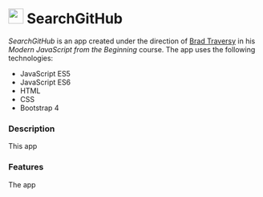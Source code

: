 # <img src="public/imgs/project_organization_icon.ico" width="30px"> SearchGitHub

*SearchGitHub* is an app created under the direction of [Brad Traversy](https://www.udemy.com/modern-javascript-from-the-beginning/) in his *Modern JavaScript from the Beginning* course. The app uses the following technologies:

  * JavaScript ES5
  * JavaScript ES6
  * HTML
  * CSS
  * Bootstrap 4

### Description

This app 

### Features

The app  
